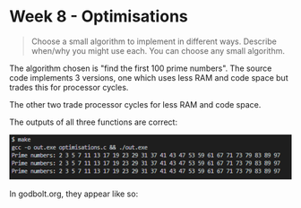 # Week 8 - Optimisations

>Choose a small algorithm to implement in different ways. Describe when/why you might use
>each. You can choose any small algorithm.
>

The algorithm chosen is "find the first 100 prime numbers". The source code implements 3 versions, 
one which uses less RAM and code space but trades this for processor cycles.

The other two trade processor cycles for less RAM and code space.

The outputs of all three functions are correct:

<img src="images/output.png">

In godbolt.org, they appear like so:

